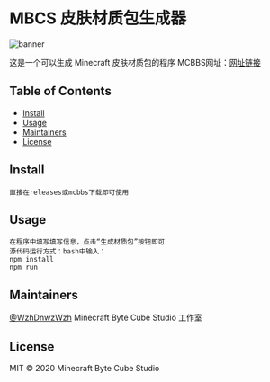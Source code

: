 # MBCS 皮肤材质包生成器

![banner](https://s1.ax1x.com/2020/08/03/aU9FeS.png)

这是一个可以生成 Minecraft 皮肤材质包的程序
MCBBS网址：[网址链接](https://www.mcbbs.net/thread-1092659-1-1.html)

## Table of Contents

- [Install](#install)
- [Usage](#usage)
- [Maintainers](#maintainers)
- [License](#license)

## Install

```
直接在releases或mcbbs下载即可使用
```

## Usage

```
在程序中填写填写信息，点击“生成材质包”按钮即可
源代码运行方式：bash中输入：
npm install
npm run
```

## Maintainers

[@WzhDnwzWzh](https://github.com/WzhDnwzWzh)
Minecraft Byte Cube Studio 工作室

## License

MIT © 2020 Minecraft Byte Cube Studio
